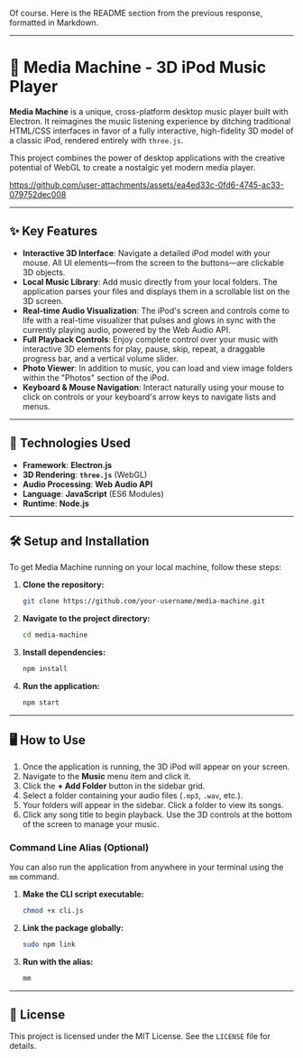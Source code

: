 Of course. Here is the README section from the previous response, formatted in Markdown.

-----

# 🎵 Media Machine - 3D iPod Music Player


**Media Machine** is a unique, cross-platform desktop music player built with Electron. It reimagines the music listening experience by ditching traditional HTML/CSS interfaces in favor of a fully interactive, high-fidelity 3D model of a classic iPod, rendered entirely with `three.js`.

This project combines the power of desktop applications with the creative potential of WebGL to create a nostalgic yet modern media player.



https://github.com/user-attachments/assets/ea4ed33c-0fd6-4745-ac33-079752dec008



-----

## ✨ Key Features

  * **Interactive 3D Interface**: Navigate a detailed iPod model with your mouse. All UI elements—from the screen to the buttons—are clickable 3D objects.
  * **Local Music Library**: Add music directly from your local folders. The application parses your files and displays them in a scrollable list on the 3D screen.
  * **Real-time Audio Visualization**: The iPod's screen and controls come to life with a real-time visualizer that pulses and glows in sync with the currently playing audio, powered by the Web Audio API.
  * **Full Playback Controls**: Enjoy complete control over your music with interactive 3D elements for play, pause, skip, repeat, a draggable progress bar, and a vertical volume slider.
  * **Photo Viewer**: In addition to music, you can load and view image folders within the "Photos" section of the iPod.
  * **Keyboard & Mouse Navigation**: Interact naturally using your mouse to click on controls or your keyboard's arrow keys to navigate lists and menus.

-----

## 🚀 Technologies Used

  * **Framework**: **Electron.js**
  * **3D Rendering**: **`three.js`** (WebGL)
  * **Audio Processing**: **Web Audio API**
  * **Language**: **JavaScript** (ES6 Modules)
  * **Runtime**: **Node.js**

-----

## 🛠️ Setup and Installation

To get Media Machine running on your local machine, follow these steps:

1.  **Clone the repository:**
    ```bash
    git clone https://github.com/your-username/media-machine.git
    ```
2.  **Navigate to the project directory:**
    ```bash
    cd media-machine
    ```
3.  **Install dependencies:**
    ```bash
    npm install
    ```
4.  **Run the application:**
    ```bash
    npm start
    ```

-----

## 🖥️ How to Use

1.  Once the application is running, the 3D iPod will appear on your screen.
2.  Navigate to the **Music** menu item and click it.
3.  Click the **+ Add Folder** button in the sidebar grid.
4.  Select a folder containing your audio files (`.mp3`, `.wav`, etc.).
5.  Your folders will appear in the sidebar. Click a folder to view its songs.
6.  Click any song title to begin playback. Use the 3D controls at the bottom of the screen to manage your music.

### Command Line Alias (Optional)

You can also run the application from anywhere in your terminal using the `mm` command.

1.  **Make the CLI script executable:**
    ```bash
    chmod +x cli.js
    ```
2.  **Link the package globally:**
    ```bash
    sudo npm link
    ```
3.  **Run with the alias:**
    ```bash
    mm
    ```

-----

## 📄 License

This project is licensed under the MIT License. See the `LICENSE` file for details.
